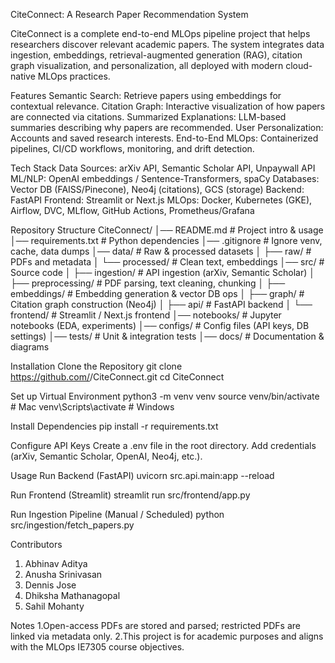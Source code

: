 CiteConnect: A Research Paper Recommendation System

CiteConnect is a complete end-to-end MLOps pipeline project that helps researchers discover relevant academic papers. The system integrates data ingestion, embeddings, retrieval-augmented generation (RAG), citation graph visualization, and personalization, all deployed with modern cloud-native MLOps practices.

Features
Semantic Search: Retrieve papers using embeddings for contextual relevance.
Citation Graph: Interactive visualization of how papers are connected via citations.
Summarized Explanations: LLM-based summaries describing why papers are recommended.
User Personalization: Accounts and saved research interests.
End-to-End MLOps: Containerized pipelines, CI/CD workflows, monitoring, and drift detection.

Tech Stack
Data Sources: arXiv API, Semantic Scholar API, Unpaywall API
ML/NLP: OpenAI embeddings / Sentence-Transformers, spaCy
Databases: Vector DB (FAISS/Pinecone), Neo4j (citations), GCS (storage)
Backend: FastAPI
Frontend: Streamlit or Next.js
MLOps: Docker, Kubernetes (GKE), Airflow, DVC, MLflow, GitHub Actions, Prometheus/Grafana

Repository Structure
CiteConnect/
│── README.md                 # Project intro & usage
│── requirements.txt          # Python dependencies
│── .gitignore                # Ignore venv, cache, data dumps
│── data/                     # Raw & processed datasets
│   ├── raw/                  # PDFs and metadata
│   └── processed/            # Clean text, embeddings
│── src/                      # Source code
│   ├── ingestion/            # API ingestion (arXiv, Semantic Scholar)
│   ├── preprocessing/        # PDF parsing, text cleaning, chunking
│   ├── embeddings/           # Embedding generation & vector DB ops
│   ├── graph/                # Citation graph construction (Neo4j)
│   ├── api/                  # FastAPI backend
│   └── frontend/             # Streamlit / Next.js frontend
│── notebooks/                # Jupyter notebooks (EDA, experiments)
│── configs/                  # Config files (API keys, DB settings)
│── tests/                    # Unit & integration tests
│── docs/                     # Documentation & diagrams

Installation
Clone the Repository
git clone https://github.com/<your-username>/CiteConnect.git
cd CiteConnect

Set up Virtual Environment
python3 -m venv venv
source venv/bin/activate   # Mac
venv\Scripts\activate      # Windows

Install Dependencies
pip install -r requirements.txt

Configure API Keys
Create a .env file in the root directory.
Add credentials (arXiv, Semantic Scholar, OpenAI, Neo4j, etc.).

Usage
Run Backend (FastAPI)
uvicorn src.api.main:app --reload

Run Frontend (Streamlit)
streamlit run src/frontend/app.py

Run Ingestion Pipeline (Manual / Scheduled)
python src/ingestion/fetch_papers.py

Contributors

1. Abhinav Aditya
2. Anusha Srinivasan 
3. Dennis Jose 
4. Dhiksha Mathanagopal
5. Sahil Mohanty 

Notes
1.Open-access PDFs are stored and parsed; restricted PDFs are linked via metadata only.
2.This project is for academic purposes and aligns with the MLOps IE7305 course objectives.